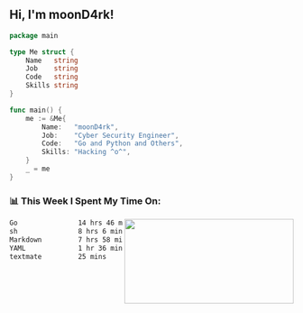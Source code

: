 <h2> Hi, I'm moonD4rk!</h2>

```go
package main

type Me struct {
	Name   string
	Job    string
	Code   string
	Skills string
}

func main() {
	me := &Me{
		Name:   "moonD4rk",
		Job:    "Cyber Security Engineer",
		Code:   "Go and Python and Others",
		Skills: "Hacking ^o^",
	}
	_ = me
}
```

<h3>📊 This Week I Spent My Time On:</h3>
<img align='right' src="https://github-readme-stats.vercel.app/api?username=moond4rk&show_icons=true&theme=radical", width="300" height="150">

<!--START_SECTION:waka-->

```txt
Go               14 hrs 46 mins  ███████████░░░░░░░░░░░░░░   43.86 %
sh               8 hrs 6 mins    ██████░░░░░░░░░░░░░░░░░░░   24.08 %
Markdown         7 hrs 58 mins   ██████░░░░░░░░░░░░░░░░░░░   23.65 %
YAML             1 hr 36 mins    █▒░░░░░░░░░░░░░░░░░░░░░░░   04.75 %
textmate         25 mins         ▒░░░░░░░░░░░░░░░░░░░░░░░░   01.26 %
```

<!--END_SECTION:waka-->

